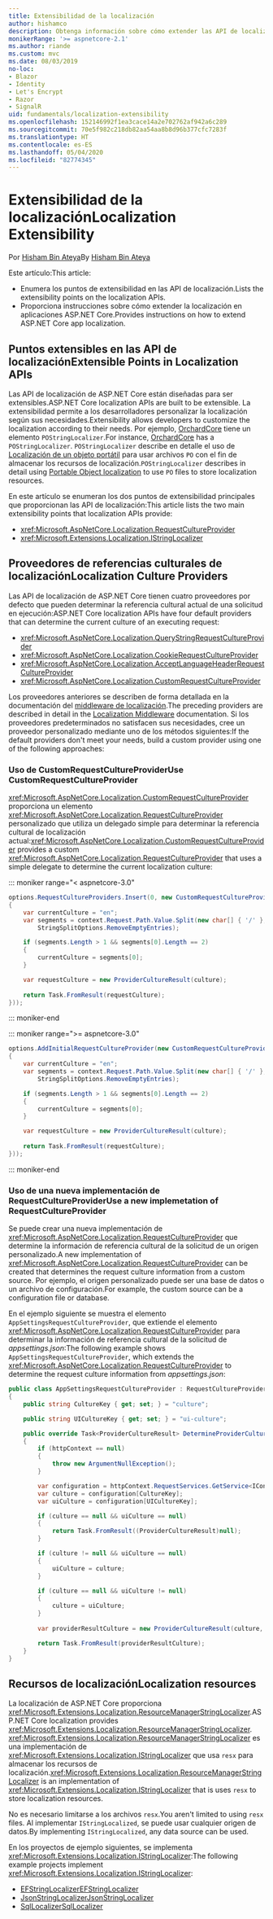 ```yaml
---
title: Extensibilidad de la localización
author: hishamco
description: Obtenga información sobre cómo extender las API de localización en aplicaciones ASP.NET Core.
monikerRange: '>= aspnetcore-2.1'
ms.author: riande
ms.custom: mvc
ms.date: 08/03/2019
no-loc:
- Blazor
- Identity
- Let's Encrypt
- Razor
- SignalR
uid: fundamentals/localization-extensibility
ms.openlocfilehash: 152146992f1ea3cace14a2e702762af942a6c289
ms.sourcegitcommit: 70e5f982c218db82aa54aa8b8d96b377cfc7283f
ms.translationtype: HT
ms.contentlocale: es-ES
ms.lasthandoff: 05/04/2020
ms.locfileid: "82774345"
---
```

# <a name="localization-extensibility"></a><span data-ttu-id="d7acc-103">Extensibilidad de la localización</span><span class="sxs-lookup"><span data-stu-id="d7acc-103">Localization Extensibility</span></span>

<span data-ttu-id="d7acc-104">Por [Hisham Bin Ateya](https://github.com/hishamco)</span><span class="sxs-lookup"><span data-stu-id="d7acc-104">By [Hisham Bin Ateya](https://github.com/hishamco)</span></span>

<span data-ttu-id="d7acc-105">Este artículo:</span><span class="sxs-lookup"><span data-stu-id="d7acc-105">This article:</span></span>

* <span data-ttu-id="d7acc-106">Enumera los puntos de extensibilidad en las API de localización.</span><span class="sxs-lookup"><span data-stu-id="d7acc-106">Lists the extensibility points on the localization APIs.</span></span>
* <span data-ttu-id="d7acc-107">Proporciona instrucciones sobre cómo extender la localización en aplicaciones ASP.NET Core.</span><span class="sxs-lookup"><span data-stu-id="d7acc-107">Provides instructions on how to extend ASP.NET Core app localization.</span></span>

## <a name="extensible-points-in-localization-apis"></a><span data-ttu-id="d7acc-108">Puntos extensibles en las API de localización</span><span class="sxs-lookup"><span data-stu-id="d7acc-108">Extensible Points in Localization APIs</span></span>

<span data-ttu-id="d7acc-109">Las API de localización de ASP.NET Core están diseñadas para ser extensibles.</span><span class="sxs-lookup"><span data-stu-id="d7acc-109">ASP.NET Core localization APIs are built to be extensible.</span></span> <span data-ttu-id="d7acc-110">La extensibilidad permite a los desarrolladores personalizar la localización según sus necesidades.</span><span class="sxs-lookup"><span data-stu-id="d7acc-110">Extensibility allows developers to customize the localization according to their needs.</span></span> <span data-ttu-id="d7acc-111">Por ejemplo, [OrchardCore](https://github.com/orchardCMS/OrchardCore/) tiene un elemento `POStringLocalizer`.</span><span class="sxs-lookup"><span data-stu-id="d7acc-111">For instance, [OrchardCore](https://github.com/orchardCMS/OrchardCore/) has a `POStringLocalizer`.</span></span> <span data-ttu-id="d7acc-112">`POStringLocalizer` describe en detalle el uso de [Localización de un objeto portátil](xref:fundamentals/portable-object-localization) para usar archivos `PO` con el fin de almacenar los recursos de localización.</span><span class="sxs-lookup"><span data-stu-id="d7acc-112">`POStringLocalizer` describes in detail using [Portable Object localization](xref:fundamentals/portable-object-localization) to use `PO` files to store localization resources.</span></span>

<span data-ttu-id="d7acc-113">En este artículo se enumeran los dos puntos de extensibilidad principales que proporcionan las API de localización:</span><span class="sxs-lookup"><span data-stu-id="d7acc-113">This article lists the two main extensibility points that localization APIs provide:</span></span> 

* <xref:Microsoft.AspNetCore.Localization.RequestCultureProvider>
* <xref:Microsoft.Extensions.Localization.IStringLocalizer>

## <a name="localization-culture-providers"></a><span data-ttu-id="d7acc-114">Proveedores de referencias culturales de localización</span><span class="sxs-lookup"><span data-stu-id="d7acc-114">Localization Culture Providers</span></span>

<span data-ttu-id="d7acc-115">Las API de localización de ASP.NET Core tienen cuatro proveedores por defecto que pueden determinar la referencia cultural actual de una solicitud en ejecución:</span><span class="sxs-lookup"><span data-stu-id="d7acc-115">ASP.NET Core localization APIs have four default providers that can determine the current culture of an executing request:</span></span>

* <xref:Microsoft.AspNetCore.Localization.QueryStringRequestCultureProvider>
* <xref:Microsoft.AspNetCore.Localization.CookieRequestCultureProvider>
* <xref:Microsoft.AspNetCore.Localization.AcceptLanguageHeaderRequestCultureProvider>
* <xref:Microsoft.AspNetCore.Localization.CustomRequestCultureProvider>

<span data-ttu-id="d7acc-116">Los proveedores anteriores se describen de forma detallada en la documentación del [middleware de localización](xref:fundamentals/localization).</span><span class="sxs-lookup"><span data-stu-id="d7acc-116">The preceding providers are described in detail in the [Localization Middleware](xref:fundamentals/localization) documentation.</span></span> <span data-ttu-id="d7acc-117">Si los proveedores predeterminados no satisfacen sus necesidades, cree un proveedor personalizado mediante uno de los métodos siguientes:</span><span class="sxs-lookup"><span data-stu-id="d7acc-117">If the default providers don't meet your needs, build a custom provider using one of the following approaches:</span></span>

### <a name="use-customrequestcultureprovider"></a><span data-ttu-id="d7acc-118">Uso de CustomRequestCultureProvider</span><span class="sxs-lookup"><span data-stu-id="d7acc-118">Use CustomRequestCultureProvider</span></span>

<span data-ttu-id="d7acc-119"><xref:Microsoft.AspNetCore.Localization.CustomRequestCultureProvider> proporciona un elemento <xref:Microsoft.AspNetCore.Localization.RequestCultureProvider> personalizado que utiliza un delegado simple para determinar la referencia cultural de localización actual:</span><span class="sxs-lookup"><span data-stu-id="d7acc-119"><xref:Microsoft.AspNetCore.Localization.CustomRequestCultureProvider> provides a custom <xref:Microsoft.AspNetCore.Localization.RequestCultureProvider> that uses a simple delegate to determine the current localization culture:</span></span>

::: moniker range="< aspnetcore-3.0"
```csharp
options.RequestCultureProviders.Insert(0, new CustomRequestCultureProvider(async context =>
{
    var currentCulture = "en";
    var segments = context.Request.Path.Value.Split(new char[] { '/' }, 
        StringSplitOptions.RemoveEmptyEntries);

    if (segments.Length > 1 && segments[0].Length == 2)
    {
        currentCulture = segments[0];
    }

    var requestCulture = new ProviderCultureResult(culture);
    
    return Task.FromResult(requestCulture);
}));
```

::: moniker-end

::: moniker range=">= aspnetcore-3.0"
```csharp
options.AddInitialRequestCultureProvider(new CustomRequestCultureProvider(async context =>
{
    var currentCulture = "en";
    var segments = context.Request.Path.Value.Split(new char[] { '/' }, 
        StringSplitOptions.RemoveEmptyEntries);

    if (segments.Length > 1 && segments[0].Length == 2)
    {
        currentCulture = segments[0];
    }

    var requestCulture = new ProviderCultureResult(culture);
    
    return Task.FromResult(requestCulture);
}));
```

::: moniker-end

### <a name="use-a-new-implemetation-of-requestcultureprovider"></a><span data-ttu-id="d7acc-120">Uso de una nueva implementación de RequestCultureProvider</span><span class="sxs-lookup"><span data-stu-id="d7acc-120">Use a new implemetation of RequestCultureProvider</span></span>

<span data-ttu-id="d7acc-121">Se puede crear una nueva implementación de <xref:Microsoft.AspNetCore.Localization.RequestCultureProvider> que determine la información de referencia cultural de la solicitud de un origen personalizado.</span><span class="sxs-lookup"><span data-stu-id="d7acc-121">A new implementation of <xref:Microsoft.AspNetCore.Localization.RequestCultureProvider> can be created that determines the request culture information from a custom source.</span></span> <span data-ttu-id="d7acc-122">Por ejemplo, el origen personalizado puede ser una base de datos o un archivo de configuración.</span><span class="sxs-lookup"><span data-stu-id="d7acc-122">For example, the custom source can be a configuration file or database.</span></span>

<span data-ttu-id="d7acc-123">En el ejemplo siguiente se muestra el elemento `AppSettingsRequestCultureProvider`, que extiende el elemento <xref:Microsoft.AspNetCore.Localization.RequestCultureProvider> para determinar la información de referencia cultural de la solicitud de *appsettings.json*:</span><span class="sxs-lookup"><span data-stu-id="d7acc-123">The following example shows `AppSettingsRequestCultureProvider`, which extends the <xref:Microsoft.AspNetCore.Localization.RequestCultureProvider> to determine the request culture information from *appsettings.json*:</span></span>

```csharp
public class AppSettingsRequestCultureProvider : RequestCultureProvider
{
    public string CultureKey { get; set; } = "culture";

    public string UICultureKey { get; set; } = "ui-culture";

    public override Task<ProviderCultureResult> DetermineProviderCultureResult(HttpContext httpContext)
    {
        if (httpContext == null)
        {
            throw new ArgumentNullException();
        }

        var configuration = httpContext.RequestServices.GetService<IConfigurationRoot>();
        var culture = configuration[CultureKey];
        var uiCulture = configuration[UICultureKey];

        if (culture == null && uiCulture == null)
        {
            return Task.FromResult((ProviderCultureResult)null);
        }

        if (culture != null && uiCulture == null)
        {
            uiCulture = culture;
        }

        if (culture == null && uiCulture != null)
        {
            culture = uiCulture;
        }
        
        var providerResultCulture = new ProviderCultureResult(culture, uiCulture);

        return Task.FromResult(providerResultCulture);
    }
}
```

## <a name="localization-resources"></a><span data-ttu-id="d7acc-124">Recursos de localización</span><span class="sxs-lookup"><span data-stu-id="d7acc-124">Localization resources</span></span>

<span data-ttu-id="d7acc-125">La localización de ASP.NET Core proporciona <xref:Microsoft.Extensions.Localization.ResourceManagerStringLocalizer>.</span><span class="sxs-lookup"><span data-stu-id="d7acc-125">ASP.NET Core localization provides <xref:Microsoft.Extensions.Localization.ResourceManagerStringLocalizer>.</span></span> <span data-ttu-id="d7acc-126"><xref:Microsoft.Extensions.Localization.ResourceManagerStringLocalizer> es una implementación de <xref:Microsoft.Extensions.Localization.IStringLocalizer> que usa `resx` para almacenar los recursos de localización.</span><span class="sxs-lookup"><span data-stu-id="d7acc-126"><xref:Microsoft.Extensions.Localization.ResourceManagerStringLocalizer> is an implementation of <xref:Microsoft.Extensions.Localization.IStringLocalizer> that is uses `resx` to store localization resources.</span></span>

<span data-ttu-id="d7acc-127">No es necesario limitarse a los archivos `resx`.</span><span class="sxs-lookup"><span data-stu-id="d7acc-127">You aren't limited to using `resx` files.</span></span> <span data-ttu-id="d7acc-128">Al implementar `IStringLocalized`, se puede usar cualquier origen de datos.</span><span class="sxs-lookup"><span data-stu-id="d7acc-128">By implementing `IStringLocalized`, any data source can be used.</span></span>

<span data-ttu-id="d7acc-129">En los proyectos de ejemplo siguientes, se implementa <xref:Microsoft.Extensions.Localization.IStringLocalizer>:</span><span class="sxs-lookup"><span data-stu-id="d7acc-129">The following example projects implement <xref:Microsoft.Extensions.Localization.IStringLocalizer>:</span></span> 

* [<span data-ttu-id="d7acc-130">EFStringLocalizer</span><span class="sxs-lookup"><span data-stu-id="d7acc-130">EFStringLocalizer</span></span>](https://github.com/aspnet/Entropy/tree/master/samples/Localization.EntityFramework)
* [<span data-ttu-id="d7acc-131">JsonStringLocalizer</span><span class="sxs-lookup"><span data-stu-id="d7acc-131">JsonStringLocalizer</span></span>](https://github.com/hishamco/My.Extensions.Localization.Json)
* [<span data-ttu-id="d7acc-132">SqlLocalizer</span><span class="sxs-lookup"><span data-stu-id="d7acc-132">SqlLocalizer</span></span>](https://github.com/damienbod/AspNetCoreLocalization)
